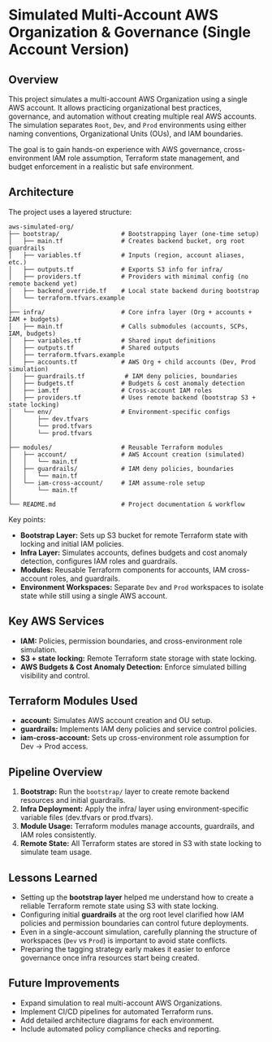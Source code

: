 # Simulated Multi-Account AWS Organization & Governance (Single Account Version)

## Overview
This project simulates a multi-account AWS Organization using a single AWS account. It allows practicing organizational best practices, governance, and automation without creating multiple real AWS accounts. The simulation separates `Root`, `Dev`, and `Prod` environments using either naming conventions, Organizational Units (OUs), and IAM boundaries.  

The goal is to gain hands-on experience with AWS governance, cross-environment IAM role assumption, Terraform state management, and budget enforcement in a realistic but safe environment.

## Architecture
The project uses a layered structure:

```
aws-simulated-org/
├── bootstrap/                 # Bootstrapping layer (one-time setup)
│   ├── main.tf                # Creates backend bucket, org root guardrails
│   ├── variables.tf           # Inputs (region, account aliases, etc.)
│   ├── outputs.tf             # Exports S3 info for infra/
│   ├── providers.tf           # Providers with minimal config (no remote backend yet)
│   ├── backend_override.tf    # Local state backend during bootstrap
│   └── terraform.tfvars.example
│
├── infra/                     # Core infra layer (Org + accounts + IAM + budgets)
│   ├── main.tf                # Calls submodules (accounts, SCPs, IAM, budgets)
│   ├── variables.tf           # Shared input definitions
│   ├── outputs.tf             # Shared outputs
│   ├── terraform.tfvars.example
│   ├── accounts.tf            # AWS Org + child accounts (Dev, Prod simulation)
│   ├── guardrails.tf           # IAM deny policies, boundaries
│   ├── budgets.tf             # Budgets & cost anomaly detection
│   ├── iam.tf                 # Cross-account IAM roles
│   ├── providers.tf           # Uses remote backend (bootstrap S3 + state locking)
│   └── env/                   # Environment-specific configs
│       ├── dev.tfvars
│       └── prod.tfvars
│       └── prod.tfvars
│
├── modules/                   # Reusable Terraform modules
│   ├── account/               # AWS Account creation (simulated)
│   │   └── main.tf
│   ├── guardrails/            # IAM deny policies, boundaries
│   │   └── main.tf
│   └── iam-cross-account/     # IAM assume-role setup
│       └── main.tf
│
└── README.md                  # Project documentation & workflow

```

Key points:  
- **Bootstrap Layer:** Sets up S3 bucket for remote Terraform state with locking and initial IAM policies.  
- **Infra Layer:** Simulates accounts, defines budgets and cost anomaly detection, configures IAM roles and guardrails.  
- **Modules:** Reusable Terraform components for accounts, IAM cross-account roles, and guardrails.  
- **Environment Workspaces:** Separate `Dev` and `Prod` workspaces to isolate state while still using a single AWS account.  

## Key AWS Services
- **IAM:** Policies, permission boundaries, and cross-environment role simulation.
- **S3 + state locking:** Remote Terraform state storage with state locking.  
- **AWS Budgets & Cost Anomaly Detection:** Enforce simulated billing visibility and control.  

## Terraform Modules Used
- **account:** Simulates AWS account creation and OU setup.  
- **guardrails:** Implements IAM deny policies and service control policies.  
- **iam-cross-account:** Sets up cross-environment role assumption for Dev → Prod access.  

## Pipeline Overview
1. **Bootstrap:** Run the `bootstrap/` layer to create remote backend resources and initial guardrails.  
2. **Infra Deployment:** Apply the infra/ layer using environment-specific variable files (dev.tfvars or prod.tfvars). 
3. **Module Usage:** Terraform modules manage accounts, guardrails, and IAM roles consistently.  
4. **Remote State:** All Terraform states are stored in S3 with state locking to simulate team usage.

## Lessons Learned
- Setting up the **bootstrap layer** helped me understand how to create a reliable Terraform remote state using S3 with state locking.  
- Configuring initial **guardrails** at the org root level clarified how IAM policies and permission boundaries can control future deployments.  
- Even in a single-account simulation, carefully planning the structure of workspaces (`Dev` vs `Prod`) is important to avoid state conflicts.  
- Preparing the tagging strategy early makes it easier to enforce governance once infra resources start being created.  

## Future Improvements
- Expand simulation to real multi-account AWS Organizations.  
- Implement CI/CD pipelines for automated Terraform runs.  
- Add detailed architecture diagrams for each environment.  
- Include automated policy compliance checks and reporting.  


